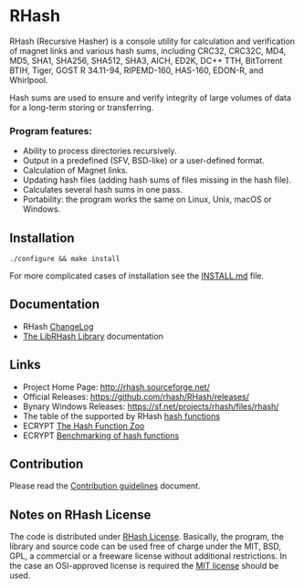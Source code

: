 # RHash

RHash  (Recursive  Hasher)   is  a  console  utility  for   calculation  and
verification of magnet links and various hash sums, including CRC32, CRC32C,
MD4, MD5, SHA1, SHA256, SHA512, SHA3, AICH, ED2K, DC++ TTH, BitTorrent BTIH,
Tiger, GOST R 34.11-94, RIPEMD-160, HAS-160, EDON-R, and Whirlpool.

Hash sums are used to  ensure and verify integrity  of large volumes of data
for a long-term storing or transferring.

### Program features:
 * Ability to process directories recursively.
 * Output in a predefined (SFV, BSD-like) or a user-defined format.
 * Calculation of Magnet links.
 * Updating hash files (adding hash sums of files missing in the hash file).
 * Calculates several hash sums in one pass.
 * Portability: the program works the same on Linux, Unix, macOS or Windows.

## Installation
```shell
./configure && make install
```
For more complicated cases of installation see the [INSTALL.md] file.

## Documentation

* RHash [ChangeLog]
* [The LibRHash Library] documentation

## Links
* Project Home Page: http://rhash.sourceforge.net/
* Official Releases: https://github.com/rhash/RHash/releases/
* Bynary Windows Releases: https://sf.net/projects/rhash/files/rhash/
* The table of the supported by RHash [hash functions](http://sf.net/p/rhash/wiki/HashFunctions/)
* ECRYPT [The Hash Function Zoo](http://ehash.iaik.tugraz.at/wiki/The_Hash_Function_Zoo)
* ECRYPT [Benchmarking of hash functions](https://bench.cr.yp.to/results-hash.html)

## Contribution
Please read the [Contribution guidelines](docs/CONTRIBUTING.md) document.

## Notes on RHash License
The code is distributed under [RHash License](COPYING). Basically,
the program, the library and source code can be used free of charge under
the MIT, BSD, GPL, a commercial or a freeware license without additional
restrictions. In the case an  OSI-approved license is required the
[MIT license] should be used.

[INSTALL.md]: INSTALL.md
[The LibRHash Library]: docs/LIBRHASH.md
[ChangeLog]: ChangeLog
[MIT license]: http://www.opensource.org/licenses/MIT
